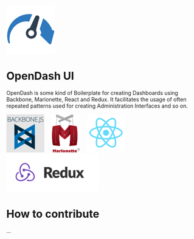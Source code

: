 ![OpenDash Logo](logo.png)

# OpenDash UI
OpenDash is some kind of Boilerplate for creating Dashboards using Backbone, Marionette, React and Redux.
It facilitates the usage of often repeated patterns used for creating Administration Interfaces and so on.

<img src="backbone.png" height="100">
&nbsp;&nbsp;&nbsp;
<img src="marionette.png" height="100">
&nbsp;&nbsp;&nbsp;
<img src="react.png" height="100">
<img src="redux.png" height="100">

# How to contribute
...
